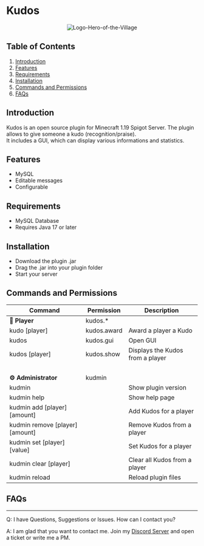 # Kudos
<p align="center">
  <img src="https://github.com/Urbance/Kudos/blob/main/logo.hereo-of-the-village.png" title="Logo-Hero-of-the-Village">
</p>

## Table of Contents
1. [Introduction](#introduction)
2. [Features](#features)
3. [Requirements](#requirements)
4. [Installation](#installation)
5. [Commands and Permissions](#commands-and-permissions)
6. [FAQs](#faqs)

## Introduction
Kudos is an open source plugin for Minecraft 1.19 Spigot Server. The plugin allows to give someone a kudo (recognition/praise).<br>
It includes a GUI, which can display various informations and statistics.

## Features
* MySQL
* Editable messages
* Configurable

## Requirements
* MySQL Database
* Requires Java 17 or later

## Installation
* Download the plugin .jar 
* Drag the .jar into your plugin folder
* Start your server

## Commands and Permissions
| Command | Permission | Description |
| ------------- | ------------- | ------------- |
| <b>👥 Player  | kudos.* | |
| kudo [player]  | kudos.award  | Award a player a Kudo | 
| kudos  | kudos.gui  | Open GUI  |
| kudos [player]  | kudos.show  | Displays the Kudos from a player |
| ⠀| | |
| <b>⚙️ Administrator  | kudmin | |
| kudmin | | Show plugin version |
| kudmin help  | | Show help page |
| kudmin add [player] [amount] | | Add Kudos for a player |
| kudmin remove [player] [amount] | | Remove Kudos from a player|
| kudmin set [player] [value] | | Set Kudos for a player |
| kudmin clear [player] | | Clear all Kudos from a player|
| kudmin reload | | Reload plugin files |

## FAQs
***
Q: I have Questions, Suggestions or Issues. How can I contact you?

A: I am glad that you want to contact me. Join my [Discord Server](https://discord.gg/hDqPms3MbH) and open a ticket or write me a PM. 
